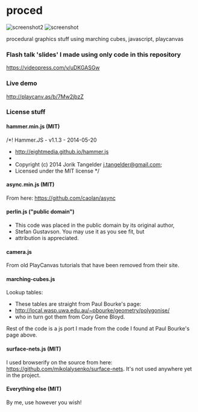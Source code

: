 # proced
![screenshot2](http://puu.sh/kWXvb/4f6fd7d27e.jpg)
![screenshot](https://rabidproto.files.wordpress.com/2015/10/3516f2f284.jpg)

procedural graphics stuff using marching cubes, javascript, playcanvas

### Flash talk 'slides' I made using only code in this repository

https://videopress.com/v/uDKGASGw

### Live demo

http://playcanv.as/b/7Mw2jbzZ

### License stuff
#### hammer.min.js (MIT)
/*! Hammer.JS - v1.1.3 - 2014-05-20
 * http://eightmedia.github.io/hammer.js
 *
 * Copyright (c) 2014 Jorik Tangelder <j.tangelder@gmail.com>;
 * Licensed under the MIT license */
 
#### async.min.js (MIT)
From here: https://github.com/caolan/async

#### perlin.js ("public domain")
 * This code was placed in the public domain by its original author,
 * Stefan Gustavson. You may use it as you see fit, but
 * attribution is appreciated.

#### camera.js
From old PlayCanvas tutorials that have been removed from their site.

#### marching-cubes.js
Lookup tables:
* These tables are straight from Paul Bourke's page:
* http://local.wasp.uwa.edu.au/~pbourke/geometry/polygonise/
* who in turn got them from Cory Gene Bloyd.

Rest of the code is a js port I made from the code I found at Paul Bourke's page above.

#### surface-nets.js (MIT)
I used browserify on the source from here: https://github.com/mikolalysenko/surface-nets.
It's not used anywhere yet in the project.

#### Everything else (MIT)
By me, use however you wish!
